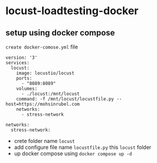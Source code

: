 # locust-loadtesting-docker
## setup using docker compose 
``` create docker-comose.yml ``` file

```
version: '3'
services:
  locust:
    image: locustio/locust
    ports:
      - "8089:8089"
    volumes:
      - ./locust:/mnt/locust
    command: -f /mnt/locust/locustfile.py --host=https://mohsinrubel.com
    networks:
      - stress-network

networks:
  stress-network:

```

* crete folder name `` locust ``
* add configure file name ``` locustfile.py ``` this `` locust `` folder
* up docker compose using ``` docker compose up -d ```
  
